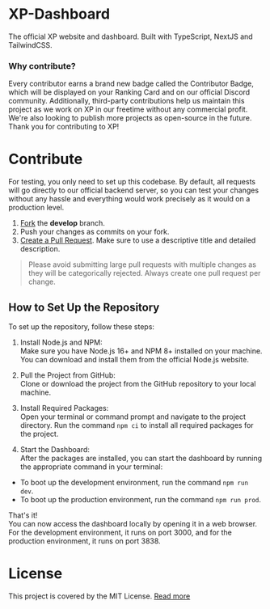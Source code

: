 # XP-Dashboard
The official XP website and dashboard. 
Built with TypeScript, NextJS and TailwindCSS.

### Why contribute?
Every contributor earns a brand new badge called the Contributor Badge, which will be displayed on your Ranking Card and on our official Discord community.
Additionally, third-party contributions help us maintain this project as we work on XP in our freetime without any commercial profit.
We're also looking to publish more projects as open-source in the future.
Thank you for contributing to XP!

# Contribute
For testing, you only need to set up this codebase. By default, all requests will go directly to our official backend server, so you can test your changes without any hassle and everything would work precisely as it would on a production level.

1. [Fork](https://github.com/xp-bot/dashboard/fork) the **develop** branch.
2. Push your changes as commits on your fork.
3. [Create a Pull Request](https://github.com/xp-bot/dashboard/compare). Make sure to use a descriptive title and detailed description.
> Please avoid submitting large pull requests with multiple changes as they will be categorically rejected. Always create one pull request per change.

## How to Set Up the Repository

To set up the repository, follow these steps:

1. Install Node.js and NPM:  
Make sure you have Node.js 16+ and NPM 8+ installed on your machine. You can download and install them from the official Node.js website.

2. Pull the Project from GitHub:  
Clone or download the project from the GitHub repository to your local machine.

3. Install Required Packages:   
Open your terminal or command prompt and navigate to the project directory. Run the command `npm ci` to install all required packages for the project.

4. Start the Dashboard:  
After the packages are installed, you can start the dashboard by running the appropriate command in your terminal:

  - To boot up the development environment, run the command `npm run dev`.
  - To boot up the production environment, run the command `npm run prod`.

That's it!   
You can now access the dashboard locally by opening it in a web browser. For the development environment, it runs on port 3000, and for the production environment, it runs on port 3838.


# License
This project is covered by the MIT License. [Read more](./LICENSE)

